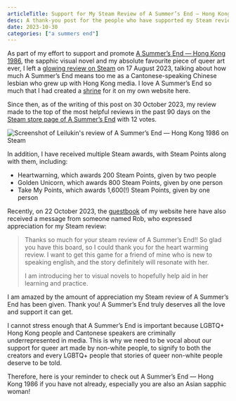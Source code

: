 ```yaml
---
articleTitle: Support for My Steam Review of A Summer’s End — Hong Kong 1986
desc: A thank-you post for the people who have supported my Steam review of A Summer’s End — Hong Kong 1986.
date: 2023-10-30
categories: ["a summers end"]
---
```


As part of my effort to support and promote [A Summer’s End — Hong Kong 1986](https://www.asummersend.com/), the sapphic visual novel and my absolute favourite piece of queer art ever, I left a [glowing review on Steam](https://steamcommunity.com/id/leilukin/recommended/1111370/) on 17 August 2023, talking about how much A Summer’s End means too me as a Cantonese-speaking Chinese lesbian who grew up with Hong Kong media. I love A Summer’s End so much that I had created a [shrine](/shrines/asummersend/) for it on my own website here.

Since then, as of the writing of this post on 30 October 2023, my review made to the top of the most helpful reviews in the past 90 days on the [Steam store page of A Summer’s End](https://steamcommunity.com/app/1111370) with 12 votes.

![Screenshot of Leilukin's review of A Summer’s End — Hong Kong 1986 on Steam](https://i.postimg.cc/R0PQhpTy/Screenshot-2023-10-30-at-09-52-13-A-Summer-s-End-Hong-Kong-1986-on-Steam.png)

In addition, I have received multiple Steam awards, with Steam Points along with them, including:

*   Heartwarning, which awards 200 Steam Points, given by two people
*   Golden Unicorn, which awards 800 Steam Points, given by one person
*   Take My Points, which awards 1,600(!) Steam Points, given by one person

Recently, on 22 October 2023, the [guestbook](https://leilukin.123guestbook.com/) of my website here have also received a message from someone named Rob, who expressed appreciation for my Steam review:

> Thanks so much for your steam review of A Summer’s End!! So glad you have this board, so I could thank you for the heart warming review. I want to get this game for a friend of mine who is new to speaking english, and the story definitely will resonate with her.
>
> I am introducing her to visual novels to hopefully help aid in her learning and practice.

I am amazed by the amount of appreciation my Steam review of A Summer’s End has been given. Thank you! A Summer’s End truly deserves all the love and support it can get.

I cannot stress enough that A Summer’s End is important because LGBTQ+ Hong Kong people and Cantonese speakers are criminally underrepresented in media. This is why we need to be vocal about our support for queer art made by non-white people, to signify to both the creators and every LGBTQ+ people that stories of queer non-white people deserve to be told.

Therefore, here is your reminder to check out A Summer’s End — Hong Kong 1986 if you have not already, especially you are also an Asian sapphic woman!
